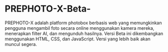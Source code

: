 # PREPHOTO-X-Beta-
PREPHOTO-X adalah platform photobox berbasis web yang memungkinkan pengguna mengambil foto secara online menggunakan kamera mereka, menerapkan filter AI, dan mengunduh hasilnya. Versi Beta ini dikembangkan menggunakan HTML, CSS, dan JavaScript. Versi yang lebih baik akan muncul segera.
